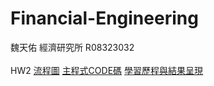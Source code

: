# Financial-Engineering
魏天佑 
經濟研究所 
R08323032
<br>
<br>
HW2
[流程圖](https://github.com/yoyo032/Financial-Engineering/blob/master/HW2_PYTHON/%E6%B5%81%E7%A8%8B%E5%9C%96.png)
[主程式CODE碼](https://github.com/yoyo032/Financial-Engineering/blob/master/HW2_PYTHON/YTM%2CSpotRate%2CForwardRate.Code.ipynb)
[學習歷程與結果呈現](https://github.com/yoyo032/Financial-Engineering/blob/master/HW2_PYTHON/%E5%AD%B8%E7%BF%92%E6%AD%B7%E7%A8%8B%E8%88%87%E7%B5%90%E6%9E%9C%E5%91%88%E7%8F%BE%20.ipynb)
